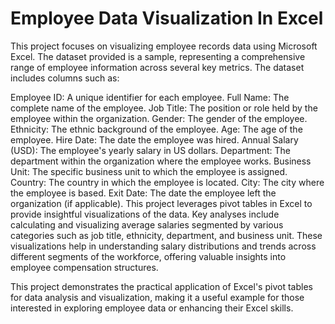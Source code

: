 # Employee Data Visualization In Excel
This project focuses on visualizing employee records data using Microsoft Excel. The dataset provided is a sample, representing a comprehensive range of employee information across several key metrics. The dataset includes columns such as:

Employee ID: A unique identifier for each employee.
Full Name: The complete name of the employee.
Job Title: The position or role held by the employee within the organization.
Gender: The gender of the employee.
Ethnicity: The ethnic background of the employee.
Age: The age of the employee.
Hire Date: The date the employee was hired.
Annual Salary (USD): The employee's yearly salary in US dollars.
Department: The department within the organization where the employee works.
Business Unit: The specific business unit to which the employee is assigned.
Country: The country in which the employee is located.
City: The city where the employee is based.
Exit Date: The date the employee left the organization (if applicable).
This project leverages pivot tables in Excel to provide insightful visualizations of the data. Key analyses include calculating and visualizing average salaries segmented by various categories such as job title, ethnicity, department, and business unit. These visualizations help in understanding salary distributions and trends across different segments of the workforce, offering valuable insights into employee compensation structures.

This project demonstrates the practical application of Excel's pivot tables for data analysis and visualization, making it a useful example for those interested in exploring employee data or enhancing their Excel skills.
